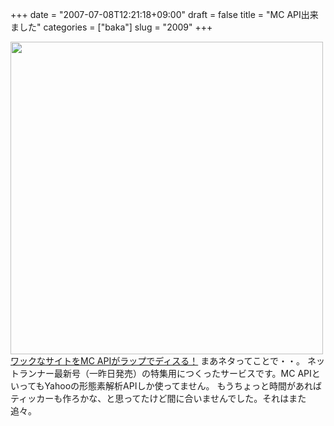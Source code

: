 +++
date = "2007-07-08T12:21:18+09:00"
draft = false
title = "MC API出来ました"
categories = ["baka"]
slug = "2009"
+++

<a href="http://mc-api.com" target="_blank"><img src="http://mc-api.com/images/headimg.jpg" width="500">
ワックなサイトをMC APIがラップでディスる！</a>
まあネタってことで・・。
ネットランナー最新号（一昨日発売）の特集用につくったサービスです。MC APIといってもYahooの形態素解析APIしか使ってません。
もうちょっと時間があればティッカーも作ろかな、と思ってたけど間に合いませんでした。それはまた追々。
